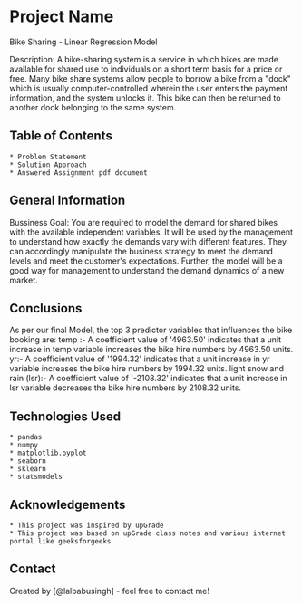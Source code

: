 # Project Name
Bike Sharing - Linear Regression Model

Description:
A bike-sharing system is a service in which bikes are made available for shared use to individuals on a short term basis for a price or free. Many bike share systems allow people to borrow a bike from a "dock" which is usually computer-controlled wherein the user enters the payment information, and the system unlocks it. This bike can then be returned to another dock belonging to the same system.

## Table of Contents
    * Problem Statement
    * Solution Approach
    * Answered Assignment pdf document

## General Information
Bussiness Goal:
You are required to model the demand for shared bikes with the available independent variables. It will be used by the management to understand how exactly the demands vary with different features. They can accordingly manipulate the business strategy to meet the demand levels and meet the customer's expectations. Further, the model will be a good way for management to understand the demand dynamics of a new market. 

## Conclusions
As per our final Model, the top 3 predictor variables that influences the bike booking are:
temp :- A coefficient value of '4963.50' indicates that a unit increase in temp variable increases the bike hire numbers by 4963.50 units.
yr:- A coefficient value of '1994.32' indicates that a unit increase in yr variable increases the bike hire numbers by 1994.32 units.
light snow and rain (lsr):- A coefficient value of '-2108.32' indicates that a unit increase in lsr variable decreases the bike hire numbers by 2108.32 units.

## Technologies Used
    * pandas
    * numpy
    * matplotlib.pyplot
    * seaborn
    * sklearn
    * statsmodels

## Acknowledgements
    * This project was inspired by upGrade
    * This project was based on upGrade class notes and various internet portal like geeksforgeeks
  
## Contact
Created by [@lalbabusingh] - feel free to contact me!
